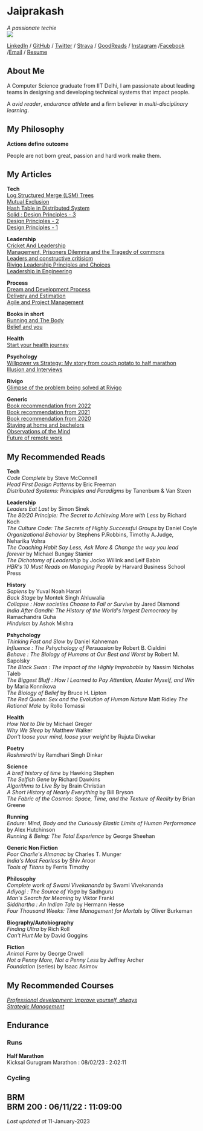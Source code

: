 # Jaiprakash

_A passionate techie_ <br>
![](https://user-images.githubusercontent.com/19921950/113431605-a2a82380-93f9-11eb-83cf-127d8f1cbe6c.jpg)

 [LinkedIn](http://linkedin.techiejai.com) / [GitHub](http://github.techiejai.com) / [Twitter](http://twitter.techiejai.com) / [Strava](http://strava.techiejai.com) / [GoodReads](http://goodreads.techiejai.com/) / [Instagram](https://insta.techiejai.com) /[Facebook](http://facebook.techiejai.com) /[Email](mailto:techiejaiprakash@gmail.com) / [Resume](http://resume.techiejai.com)

## About Me

A Computer Science graduate from IIT Delhi, I am passionate about leading teams in designing and developing technical systems that impact people.

A _avid reader_, _endurance athlete_ and a firm believer in _multi-disciplinary learning_.

## My Philosophy

**Actions define outcome** <br>

People are not born great, passion and hard work make them.

<!-- ##My Projects
**Tech**


**Leadership**<br>
Adoption of Agile methodology. -->



## My Articles
**Tech**<br>
[Log Structured Merge (LSM) Trees](https://medium.com/codex/understanding-log-structured-merge-lsm-trees-c4a0039f17a8)<br>
[Mutual Exclusion](https://medium.com/swlh/mutual-exclusion-8ee27ea772c0)<br>
[Hash Table in Distributed System](https://techiejai.medium.com/hash-tables-in-distributed-system-52dac98801ae)<br>
[Solid : Design Principles - 3](https://techiejaiprakash.wordpress.com/2020/05/27/design-principles-3/amp/) <br>
[Design Principles - 2](https://techiejaiprakash.wordpress.com/2020/04/30/design-principles-2/amp/)<br>
[Design Principles - 1](https://techiejaiprakash.wordpress.com/2020/04/28/design-principles-1/)<br>

**Leadership**<br>
[Cricket And Leadership](https://techiejai.medium.com/cricket-and-leadership-e8d9c0d0026c)<br>
[Management, Prisoners Dilemma and the Tragedy of commons](https://techiejai.medium.com/management-prisoners-dilemma-and-the-tragedy-of-the-commons-278b533094f6)<br>
[Leaders and constructive critisicm](https://www.linkedin.com/pulse/leaders-constructive-criticism-jaiprakash-choudhary/)<br>
[Rivigo,Leadership Principles and Choices](https://www.linkedin.com/pulse/rivigo-leadership-principles-choices-jaiprakash-choudhary/)<br>
[Leadership in Engineering](https://www.linkedin.com/pulse/leadership-engineering-jaiprakash-choudhary/) <br>

**Process**<br>
[Dream and Development Process](https://techiejaiprakash.wordpress.com/2020/06/25/dream-and-development-process/) <br>
[Delivery and Estimation](https://techiejai.medium.com/delivery-and-estimation-eeb704677dfc)<br>
[Agile and Project Management](https://www.linkedin.com/pulse/agile-project-management-jaiprakash-choudhary/) <br>

**Books in short**<br>
[Running and The Body](https://techiejai.medium.com/running-and-the-body-7f5bc024a765)<br>
[Belief and you](https://techiejai.medium.com/belief-and-you-819e39ba4f7a)<br>

**Health**<br>
[Start your health journey](https://techiejai.medium.com/how-to-begin-the-fitness-journey-2e40a5908a81) <br>


**Psychology**<br>
[Willpower vs Strategy: My story from couch potato to half marathon](https://techiejai.medium.com/willpower-vs-strategy-my-story-from-couch-potato-to-half-marathon-what-it-means-in-leadership-7d2d1a037398)<br>
[Illusion and Interviews](https://techiejai.medium.com/illusions-and-interviews-84f9aaf38920)<br>

**Rivigo**<br>
[Glimpse of the problem being solved at Rivigo](https://www.linkedin.com/pulse/glimpse-problems-being-solved-rivigo-jaiprakash-choudhary/)<br>

**Generic**<br>
[Book recommendation from 2022](https://techiejai.medium.com/recommendation-books-read-in-2022-8c47b84c9ac1)<br>
[Book recommendation from 2021](https://techiejai.medium.com/recommendation-books-read-in-2021-b606c03777e4) <br>
[Book recommendation from 2020](https://techiejai.medium.com/recommendation-books-read-in-2020-d19b78a0da88)<br>
[Staying at home and bachelors](https://www.linkedin.com/pulse/staying-home-bachelors-jaiprakash-choudhary/) <br>
[Observations of the Mind](https://www.linkedin.com/pulse/observations-mind-jaiprakash-choudhary/) <br>
[Future of remote work](https://techiejai.medium.com/future-of-remote-work-710d5f27d1ff) <br>

## My Recommended Reads
**Tech**<br>
_Code Complete_ by Steve McConnell<br>
_Head First Design Patterns_ by Eric Freeman<br>
_Distributed Systems: Principles and Paradigms_ by Tanenbum & Van Steen<br>

**Leadership**<br>
_Leaders Eat Last_ by Simon Sinek<br>
_The 80/20 Principle: The Secret to Achieving More with Less_ by Richard Koch<br>
_The Culture Code: The Secrets of Highly Successful Groups_ by Daniel Coyle<br>
_Organizational Behavior_ by Stephens P.Robbins, Timothy A.Judge, Neharika Vohra<br>
_The Coaching Habit Say Less, Ask More & Change the way you lead forever_ by Michael Bungay Stanier <br>
_The Dichotomy of Leadership_ by Jocko Willink and Leif Babin <br>
_HBR's 10 Must Reads on Managing People_ by Harvard Business School Press <br>

**History**<br>
_Sapiens_ by Yuval Noah Harari<br>
_Back Stage_ by Montek Singh Ahluwalia<br>
_Collapse : How societies Choose to Fail or Survive_ by Jared Diamond<br>
_India After Gandhi: The History of the World's largest Democracy_ by Ramachandra Guha<br>
_Hinduism_ by Ashok Mishra<br>

**Pshychology**<br>
_Thinking Fast and Slow_ by Daniel Kahneman<br>
_Influence : The Pshychology of Persuasion_ by Robert B. Cialdini<br>
_Behave : The Biology of Humans at Our Best and Worst_ by Robert M. Sapolsky<br>
_The Black Swan : The impact of the Highly Improbable_ by Nassim Nicholas Taleb<br>
_The Biggest Bluff : How I Learned to Pay Attention, Master Myself, and Win_ by Maria Konnikova<br> 
_The Biology of Belief_ by Bruce H. Lipton<br>
_The Red Queen: Sex and the Evolution of Human Nature_ Matt Ridley
_The Rational Male_ by Rollo Tomassi<br>

**Health**<br>
_How Not to Die_ by Michael Greger<br>
_Why We Sleep_ by Matthew Walker<br>
_Don't loose your mind, loose your weight_ by Rujuta Diwekar <br>

**Poetry**<br>
_Rashmirathi_ by Ramdhari Singh Dinkar<br>

**Science**<br>
_A breif history of time_ by Hawking Stephen<br>
_The Selfish Gene_ by Richard Dawkins<br>
_Algorithms to Live By_ by Brain Christian<br>
_A Short History of Nearly Everything_ by Bill Bryson<br>
_The Fabric of the Cosmos: Space, Time, and the Texture of Reality_ by Brian Greene<br>

**Running**<br>
_Endure: Mind, Body and the Curiously Elastic Limits of Human Performance_ by Alex Hutchinson<br>
_Running & Being: The Total Experience_ by George Sheehan<br>

**Generic Non Fiction**<br>
_Poor Charlie's Almanac_ by Charles T. Munger<br>
_India's Most Fearless_ by Shiv Aroor<br>
_Tools of Titans_ by Ferris Timothy<br>

**Philosophy**<br>
_Complete work of Swami Vivekananda_ by Swami Vivekananda<br>
_Adiyogi : The Source of Yoga_ by Sadhguru<br>
_Man's Search for Meaning_ by Viktor Frankl<br>
_Siddhartha : An Indian Tale_ by Hermann Hesse<br>
_Four Thousand Weeks: Time Management for Mortals_ by Oliver Burkeman

**Biography/Autobiography**<br>
_Finding Ultra_ by Rich Roll<br>
_Can't Hurt Me_ by David Goggins<br>


**Fiction**<br>
_Animal Farm_ by George Orwell<br>
_Not a Penny More, Not a Penny Less_ by Jeffrey Archer<br>
_Foundation_ (series) by Isaac Asimov<br>


## My Recommended Courses
[_Professional development: Improve yourself, always_](https://www.coursera.org/learn/professional-development-improve-yourself/home/welcome)<br>
[_Strategic Management_](https://www.coursera.org/learn/strategic-management/home/welcome)<br>

## Endurance<br>

### Runs<br>
**Half Marathon**<br>
Kicksal Gurugram Marathon : 08/02/23 : 2:02:11 <br>

### Cycling<br>
**BRM**<br>
BRM 200 : 06/11/22 : 11:09:00 <br>
---
_Last updated at_ 11-January-2023
